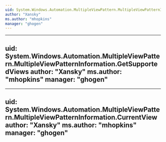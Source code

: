 ```yaml
---
uid: System.Windows.Automation.MultipleViewPattern.MultipleViewPatternInformation
author: "Xansky"
ms.author: "mhopkins"
manager: "ghogen"
---
```


---
uid: System.Windows.Automation.MultipleViewPattern.MultipleViewPatternInformation.GetSupportedViews
author: "Xansky"
ms.author: "mhopkins"
manager: "ghogen"
---

---
uid: System.Windows.Automation.MultipleViewPattern.MultipleViewPatternInformation.CurrentView
author: "Xansky"
ms.author: "mhopkins"
manager: "ghogen"
---
